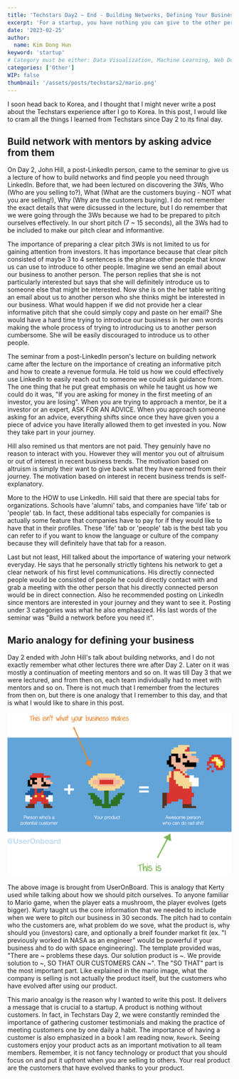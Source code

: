 ```yaml
---
title: 'Techstars Day2 ~ End - Building Networks, Defining Your Business'
excerpt: 'For a startup, you have nothing you can give to the other person when you want to reach out to them. However when you seek advice from the other person, the story gets a little different, and there will be a deep connection between you and the mentor. We also had practices on pitching ourselves. To pitch ourselves, we had to know the product that we were selling. The product of a company is not what the company actually sells. The customers who have evolved thanks to your product are your real products.'
date: '2023-02-25'
author:
  name: Kim Dong Hun
keyword: 'startup'
# Category must be either: Data Visualization, Machine Learning, Web Development, Product Design, Computer Graphics, Other
categories: ['Other']
WIP: false
thumbnail: '/assets/posts/techstars2/mario.png'
---
```


I soon head back to Korea, and I thought that I might never write a post about the Techstars experience after I go to Korea. In this post, I would like to cram all the things I learned from Techstars since Day 2 to its final day.

## Build network with mentors by asking advice from them

On Day 2, John Hill, a post-LinkedIn person, came to the seminar to give us a lecture of how to build networks and find people you need through LinkedIn. Before that, we had been lectured on discovering the 3Ws, Who (Who are you selling to?), What (What are the customers buying - NOT what you are selling!), Why (Why are the customers buying). I do not remember the exact details that were dicsussed in the lecture, but I do remember that we were going through the 3Ws because we had to be prepared to pitch ourselves effectively. In our short pitch (7 ~ 15 seconds), all the 3Ws had to be included to make our pitch clear and informantive.

The importance of preparing a clear pitch 3Ws is not limited to us for gaining attention from investors. It has importance because that clear pitch consisted of maybe 3 to 4 sentences is the phrase other people that know us can use to introduce to other people. Imagine we send an email about our business to another person. The person replies that she is not particularly interested but says that she will definitely introduce us to someone else that might be interested. Now she is on the her table writing an email about us to another person who she thinks might be interested in our business. What would happen if we did not provide her a clear informative pitch that she could simply copy and paste on her email? She would have a hard time trying to introduce our business in her own words making the whole process of trying to introducing us to another person cumbersome. She will be easily discouraged to introduce us to other people.

The seminar from a post-LinkedIn person's lecture on building network came after the lecture on the importance of creating an informative pitch and how to create a revenue formula. He told us how we could effectively use LinkedIn to easily reach out to someone we could ask guidance from. The one thing that he put great emphasis on while he taught us how we could do it was, "If you are asking for money in the first meeting of an investor, you are losing". When you are trying to approach a mentor, be it a investor or an expert, ASK FOR AN ADVICE. When you approach someone asking for an advice, everything shifts since once they have given you a piece of advice you have literally allowed them to get invested in you. Now they take part in your journey.

Hill also remined us that mentors are not paid. They genuinly have no reason to interact with you. However they will mentor you out of altruisum or out of interest in recent business trends. The motivation based on altruism is simply their want to give back what they have earned from their journey. The motivation based on interest in recent business trends is self-explanatory.

More to the HOW to use LinkedIn. Hill said that there are special tabs for organizations. Schools have 'alumni' tabs, and companies have 'life' tab or 'people' tab. In fact, these additional tabs especially for companies is actually some feature that companies have to pay for if they would like to have that in their profiles. These 'life' tab or 'people' tab is the best tab you can refer to if you want to know the language or culture of the company because they will definitely have that tab for a reason.

Last but not least, Hill talked about the importance of watering your network everyday. He says that he personally strictly tightens his network to get a clear network of his first level communications. His directly connected people would be consisted of people he could directly contact with and grab a meeting with the other person that his directly connected person would be in direct connection. Also he recommended posting on LinkedIn since mentors are interested in your journey and they want to see it. Posting under 3 categories was what he also emphasized. His last words of the seminar was "Build a network before you need it".

## Mario analogy for defining your business

Day 2 ended with John Hill's talk about building networks, and I do not exactly remember what other lectures there wre after Day 2. Later on it was mostly a continuation of meeting mentors and so on. It was till Day 3 that we were lectured, and from then on, each team individually had to meet with mentors and so on. There is not much that I remember from the lectures from then on, but there is one analogy that I remember to this day, and that is what I would like to share in this post.

![mario analogy](/assets/posts/techstars2/mario.png)

The above image is brought from UserOnBoard. This is analogy that Kerty used while talking about how we should pitch ourselves. To anyone familiar to Mario game, when the player eats a mushroom, the player evolves (gets bigger). Kurty taught us the core information that we needed to include when we were to pitch our business in 30 seconds. The pitch had to contain who the customers are, what problem do we sove, what the product is, why should you (investors) care, and optionally a breif founder market fit (ex. "I previously worked in NASA as an engineer" would be powerful if your business ahd to do with space engineering). The template provided was, "There are ~ problems these days. Our solution product is ~. We provide solution to ~, SO THAT OUR CUSTOMERS CAN ~". The "SO THAT" part is the most important part. Like explained in the mario image, what the company is selling is not actually the product itself, but the customers who have evolved after using our product.

This mario anoalgy is the reason why I wanted to write this post. It delivers a message that is crucial to a startup. A product is nothing without customers. In fact, in Techstars Day 2, we were constantly reminded the importance of gathering customer testimonials and making the practice of meeting customers one by one daily a habit. The importance of having a customer is also emphasized in a book I am reading now, `Rework`. Seeing customers enjoy your product acts as an important motivation to all team members. Remember, it is not fancy technology or product that you should focus on and put it upfront when you are selling to others. Your real product are the customers that have evolved thanks to your product.

